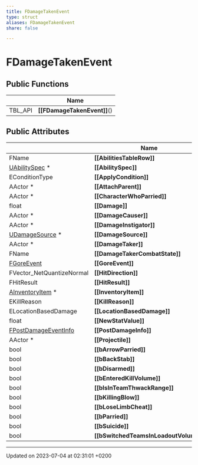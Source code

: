 ```yaml
---
title: FDamageTakenEvent
type: struct
aliases: FDamageTakenEvent
share: false

---
```


# FDamageTakenEvent





## Public Functions

|                | Name           |
| -------------- | -------------- |
| TBL_API | **[[FDamageTakenEvent]]**() |

## Public Attributes

|                | Name           |
| -------------- | -------------- |
| FName | **[[AbilitiesTableRow]]**  |
| [UAbilitySpec](/docs/SDK/Source/Classes/classUAbilitySpec.md) * | **[[AbilitySpec]]**  |
| EConditionType | **[[ApplyCondition]]**  |
| AActor * | **[[AttachParent]]**  |
| AActor * | **[[CharacterWhoParried]]**  |
| float | **[[Damage]]**  |
| AActor * | **[[DamageCauser]]**  |
| AActor * | **[[DamageInstigator]]**  |
| [UDamageSource](/docs/SDK/Source/Classes/classUDamageSource.md) * | **[[DamageSource]]**  |
| AActor * | **[[DamageTaker]]**  |
| FName | **[[DamageTakerCombatState]]**  |
| [FGoreEvent](/docs/SDK/Source/Classes/structFGoreEvent.md) | **[[GoreEvent]]**  |
| FVector_NetQuantizeNormal | **[[HitDirection]]**  |
| FHitResult | **[[HitResult]]**  |
| [AInventoryItem](/docs/SDK/Source/Classes/classAInventoryItem.md) * | **[[InventoryItem]]**  |
| EKillReason | **[[KillReason]]**  |
| ELocationBasedDamage | **[[LocationBasedDamage]]**  |
| float | **[[NewStatValue]]**  |
| [FPostDamageEventInfo](/docs/SDK/Source/Classes/structFPostDamageEventInfo.md) | **[[PostDamageInfo]]**  |
| AActor * | **[[Projectile]]**  |
| bool | **[[bArrowParried]]**  |
| bool | **[[bBackStab]]**  |
| bool | **[[bDisarmed]]**  |
| bool | **[[bEnteredKillVolume]]**  |
| bool | **[[bIsInTeamThwackRange]]**  |
| bool | **[[bKillingBlow]]**  |
| bool | **[[bLoseLimbCheat]]**  |
| bool | **[[bParried]]**  |
| bool | **[[bSuicide]]**  |
| bool | **[[bSwitchedTeamsInLoadoutVolume]]**  |

-------------------------------

Updated on 2023-07-04 at 02:31:01 +0200